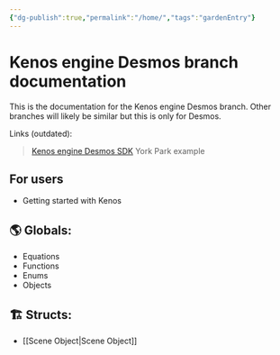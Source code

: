 ```yaml
---
{"dg-publish":true,"permalink":"/home/","tags":"gardenEntry"}
---
```



# Kenos engine Desmos branch documentation

This is the documentation for the Kenos engine Desmos branch. Other branches will likely be similar but this is only for Desmos.

Links (outdated):
>[Kenos engine Desmos SDK](https://www.desmos.com/calculator/0cjbowmxdq)
>York Park example

## For users
- Getting started with Kenos

## 🌎 **Globals:** 
- Equations
- Functions
- Enums
- Objects

## 🏗 **Structs:**
- [[Scene Object\|Scene Object]]
